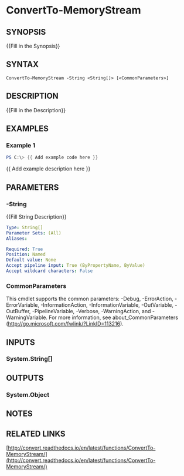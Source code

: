 # ConvertTo-MemoryStream

## SYNOPSIS
{{Fill in the Synopsis}}

## SYNTAX

```
ConvertTo-MemoryStream -String <String[]> [<CommonParameters>]
```

## DESCRIPTION
{{Fill in the Description}}

## EXAMPLES

### Example 1
```powershell
PS C:\> {{ Add example code here }}
```

{{ Add example description here }}

## PARAMETERS

### -String
{{Fill String Description}}

```yaml
Type: String[]
Parameter Sets: (All)
Aliases:

Required: True
Position: Named
Default value: None
Accept pipeline input: True (ByPropertyName, ByValue)
Accept wildcard characters: False
```

### CommonParameters
This cmdlet supports the common parameters: -Debug, -ErrorAction, -ErrorVariable, -InformationAction, -InformationVariable, -OutVariable, -OutBuffer, -PipelineVariable, -Verbose, -WarningAction, and -WarningVariable.
For more information, see about_CommonParameters (http://go.microsoft.com/fwlink/?LinkID=113216).

## INPUTS

### System.String[]


## OUTPUTS

### System.Object

## NOTES

## RELATED LINKS

[http://convert.readthedocs.io/en/latest/functions/ConvertTo-MemoryStream/](http://convert.readthedocs.io/en/latest/functions/ConvertTo-MemoryStream/)

